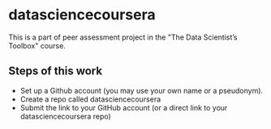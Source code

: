 datasciencecoursera
===================
This is a part of peer assessment project in the "The Data Scientist’s Toolbox" course.

## Steps of this work

* Set up a Github account (you may use your own name or a pseudonym).
* Create a repo called datasciencecoursera
* Submit the link to your GitHub account (or a direct link to your datasciencecoursera repo)
